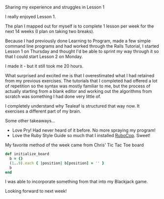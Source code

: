 Sharing my experience and struggles in Lesson 1

I really enjoyed Lesson 1.

The plan I mapped out for myself is to complete 1 lesson per week for the next
14 weeks (I plan on taking two breaks).

Because I had previously done Learning to Program, made a few simple command
line programs and had worked through the Rails Tutorial, I started Lesson 1 on
Thursday and thought I'd be able to sprint my way through it so that I could
start Lesson 2 on Monday.

I made it - but it still took me 20 hours.

What surprised and excited me is that I overestimated what I had retained from
my previous exercises. The tutorials that I completed had offered a lot
of repetition so the syntax was mostly familiar to me, but the process of
actually starting from a blank editor and working out the algorithms from
scratch was something I had done very little of.

I completely understand why Tealeaf is structured that way now. It exercises a
different part of my brain.

Some other takeaways...

* Love Pry! Had never heard of it before. No more spraying my program!
* Love the Ruby Style Guide so much that I installed [RuboCop](https://github.com/bbatsov/rubocop/blob/master/README.md). Sweet!

My favorite method of the week came from Chris' Tic Tac Toe board

```ruby
def initialize_board
  b = {}
  (1..9).each { |position| b[position] = '' }
  b
end
```

I was able to incorporate something from that into my Blackjack game.

Looking forward to next week!
